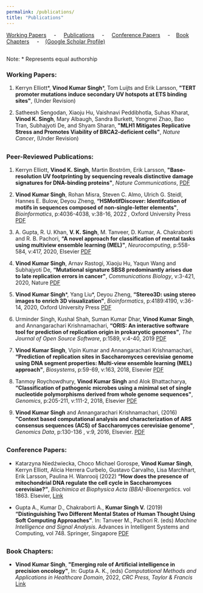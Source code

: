 ```yaml
---
permalink: /publications/
title: "Publications"
---
```


[Working Papers](#active) &nbsp; &nbsp; - &nbsp; &nbsp; [Publications](#pubs) &nbsp; &nbsp; - &nbsp; &nbsp; [Conference Papers](#ConfrePubs) &nbsp; &nbsp; - &nbsp; &nbsp;[Book Chapters](#bookchaps) &nbsp; &nbsp; - &nbsp; &nbsp;[(Google Scholar Profile)](https://scholar.google.co.in/citations?user=2482OI4AAAAJ&hl=en&authuser=1)

<h2 id="active">
</h2>


Note: \* Represents equal authorship

### Working Papers:

   1. Kerryn Elliott\*, **Vinod Kumar Singh**\*, Tom Luijts and Erik Larsson, **"TERT promoter mutations induce secondary UV hotspots at ETS binding sites"**, (Under Revision) 

   1. Satheesh Sengodan, Xiaoju Hu, Vaishnavi Peddibhotla, Suhas Kharat, **Vinod K. Singh**, Mary Albaugh, Sandra Burkett, Yongmei Zhao, Bao Tran, Subhajyoti De, and Shyam Sharan, **"MLH1 Mitigates Replicative Stress and Promotes Viability of BRCA2-deficient cells"**, *Nature Cancer*, (Under Revision)


<h2 id="pubs">
</h2>

### Peer-Reviewed Publications:

  1. Kerryn Elliott, **Vinod K. Singh**, Martin Boström, Erik Larsson, **"Base-resolution UV footprinting by sequencing reveals distinctive damage signatures for DNA-binding proteins"**,  *Nature Communications*, [PDF](/files/2023_UV_damagePatterns.pdf)

  1. **Vinod Kumar Singh**, Rohan Misra, Steven C. Almo, Ulrich G. Steidl, Hannes E. Bulow, Deyou Zheng, **“HSMotifDiscover: Identifcation of motifs in sequences composed of non-single-letter elements"**, *Bioinformatics*, p:4036-4038,  v:38-16, 2022 , Oxford University Press [PDF](/files/HSMotifDiscover_Full.pdf)
 
  1. A. Gupta, R. U. Khan, **V. K. Singh**, M. Tanveer, D. Kumar, A. Chakraborti and R. B. Pachori, **“A novel approach for classification of mental tasks using multiview ensemble learning (MEL)"**, *Neurocomputing*, p:558-584, v:417, 2020, Elsevier [PDF](/files/Article7_NeuroComputing_MEL.pdf)

  1.	**Vinod Kumar Singh**, Arnav Rastogi, Xiaoju Hu, Yaqun Wang and Subhajyoti De,  **“Mutational signature SBS8 predominantly arises due to late replication errors in cancer"**, *Communications Biology*, v:3-421, 2020, Nature [PDF](/files/Article_6_CommunicationBiology_2020.pdf)

  1.	**Vinod Kumar Singh**\*, Yang Liu\*, Deyou Zheng, **“Stereo3D: using stereo images to enrich 3D visualization"**, *Bioinformatics*, p:4189:4190, v:36-14, 2020, Oxford University Press [PDF](/files/Article_5_Bioinformatics2020.pdf)

  1.	Urminder Singh, Kushal Shah, Suman Kumar Dhar, **Vinod Kumar Singh**, and Annangarachari Krishnamachari, **“ORIS: An interactive software tool for prediction of replication origin in prokaryotic genomes"**, *The Journal of Open Source Software*, p:1589,  v:4-40, 2019 [PDF](/files/Article4_JOSS_2019.pdf)

  1.	**Vinod Kumar Singh**, Vipin Kumar and Annangarachari Krishnamachari, **“Prediction of replication sites in Saccharomyces cerevisiae genome using DNA segment properties: Multi-view ensemble learning (MEL) approach"**, *Biosystems*, p:59-69, v:163, 2018, Elsevier [PDF](/files/Article2_MEL.pdf)

  1.	Tanmoy Roychowdhury, **Vinod Kumar Singh** and Alok Bhattacharya, **“Classification of pathogenic microbes using a minimal set of single nucleotide polymorphisms derived from whole genome sequences"**, *Genomics*, p:205-211, v:111-2, 2018, Elsevier [PDF](/files/Article_3_SNP_genomics.pdf)

  1.	**Vinod Kumar Singh** and Annangarachari Krishnamachari, (2016) **"Context based computational analysis and characterization of ARS consensus sequences (ACS) of Saccharomyces cerevisiae genome"**, *Genomics Data*, p:130-136 , v:9, 2016, Elsevier. [PDF](/files/Article1_characterization.pdf)


<h2 id="ConfrePubs">
</h2>

### Conference Papers:

  * Katarzyna Niedźwiecka, Choco Michael Gorospe, **Vinod Kumar Singh**, Kerryn Elliott, Alicia Herrera Curbelo, Gustavo Carvalho, Lisa Marchhart, Erik Larsson, Paulina H. Wanrooij (2022) **“How does the presence of mitochondrial DNA regulate the cell cycle in Saccharomyces cerevisiae?”**, *Biochimica et Biophysica Acta (BBA)-Bioenergetics*. vol 1863. Elsevier, [Link](https://www.sciencedirect.com/science/article/pii/S000527282200367X?via%3Dihub)

  * Gupta A., Kumar D., Chakraborti A., **Kumar Singh V.** (2019) **“Distinguishing Two Different Mental States of Human Thought Using Soft Computing Approaches”**. In: Tanveer M., Pachori R. (eds) *Machine Intelligence and Signal Analysis*. Advances in Intelligent Systems and Computing, vol 748. Springer, Singapore [PDF](/files/Chapter1_Aks.pdf)

<h2 id="bookchaps">
</h2>

### Book Chapters:

  * **Vinod Kumar Singh**, **"Emerging role of Artificial intelligence in precision oncology"**,  In: Gupta A. K., (eds) *Computational Methods and Applications in Healthcare Domain*, 2022, *CRC Press, Taylor & Francis* [Link]([https://www.sciencedirect.com/science/article/pii/S000527282200367X?via%3Dihub](https://www.taylorfrancis.com/chapters/edit/10.1201/9781003368342-14/emerging-role-artificial-intelligence-precision-oncology-vinod-kumar-singh)https://www.taylorfrancis.com/chapters/edit/10.1201/9781003368342-14/emerging-role-artificial-intelligence-precision-oncology-vinod-kumar-singh)


